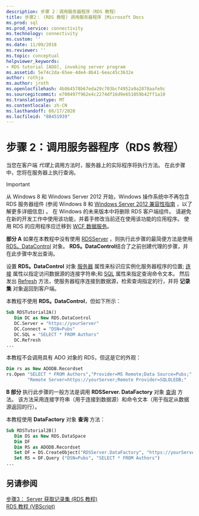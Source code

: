 ```yaml
---
description: 步骤 2：调用服务器程序（RDS 教程）
title: 步骤2： (RDS 教程) 调用服务器程序 |Microsoft Docs
ms.prod: sql
ms.prod_service: connectivity
ms.technology: connectivity
ms.custom: ''
ms.date: 11/09/2018
ms.reviewer: ''
ms.topic: conceptual
helpviewer_keywords:
- RDS tutorial [ADO], invoking server program
ms.assetid: 5e74c2da-65ee-4de4-8b41-6eac45c3632e
author: rothja
ms.author: jroth
ms.openlocfilehash: 4b864578b67eda29c703bcf4952a9a2878aafe9c
ms.sourcegitcommit: e700497f962e4c2274df16d9e651059b42ff1a10
ms.translationtype: MT
ms.contentlocale: zh-CN
ms.lasthandoff: 08/17/2020
ms.locfileid: "88451939"
---
```

# <a name="step-2-invoke-the-server-program-rds-tutorial"></a>步骤 2：调用服务器程序（RDS 教程）
当您在客户端 *代理*上调用方法时，服务器上的实际程序将执行方法。 在此步骤中，您将在服务器上执行查询。  
  
> [!IMPORTANT]
>  从 Windows 8 和 Windows Server 2012 开始，Windows 操作系统中不再包含 RDS 服务器组件 (参阅 Windows 8 和 [Windows Server 2012 兼容性指南](https://www.microsoft.com/download/details.aspx?id=27416) ，以了解更多详细信息) 。 在 Windows 的未来版本中将删除 RDS 客户端组件。 请避免在新的开发工作中使用该功能，并着手修改当前还在使用该功能的应用程序。 使用 RDS 的应用程序应迁移到 [WCF 数据服务](https://go.microsoft.com/fwlink/?LinkId=199565)。  
  
 **部分 A** 如果在本教程中没有使用 [RDSServer](../../../ado/reference/rds-api/datafactory-object-rdsserver.md) ，则执行此步骤的最简便方法是使用 [RDS。DataControl](../../../ado/reference/rds-api/datacontrol-object-rds.md) 对象。 **RDS。DataControl**结合了之前创建代理的步骤，并在此步骤中发出查询。  
  
 设置 **RDS。DataControl** 对象 [服务器](../../../ado/reference/rds-api/server-property-rds.md) 属性来标识应实例化服务器程序的位置; [连接](../../../ado/reference/rds-api/connect-property-rds.md) 属性以指定访问数据源的连接字符串;和 [SQL](../../../ado/reference/rds-api/sql-property.md) 属性来指定查询命令文本。 然后发出 [Refresh](../../../ado/reference/rds-api/refresh-method-rds.md) 方法，使服务器程序连接到数据源，检索查询指定的行，并将 **记录集** 对象返回到客户端。  
  
 本教程不使用 **RDS。DataControl**，但如下所示：  
  
```vb
Sub RDSTutorial2A()  
   Dim DC as New RDS.DataControl  
   DC.Server = "https://yourServer"  
   DC.Connect = "DSN=Pubs"  
   DC.SQL = "SELECT * FROM Authors"  
   DC.Refresh  
...  
```  
  
 本教程不会调用具有 ADO 对象的 RDS，但这是它的外观：  
  
```vb
Dim rs as New ADODB.Recordset  
rs.Open "SELECT * FROM Authors","Provider=MS Remote;Data Source=Pubs;" & _  
        "Remote Server=https://yourServer;Remote Provider=SQLOLEDB;"  
```  
  
 **B 部分** 执行此步骤的一般方法是调用 **RDSServer. DataFactory** 对象 [查询](../../../ado/reference/rds-api/query-method-rds.md) 方法。 该方法采用连接字符串（用于连接到数据源）和命令文本（用于指定从数据源返回的行）。  
  
 本教程使用 **DataFactory** 对象 **查询** 方法：  
  
```vb
Sub RDSTutorial2B()  
   Dim DS as New RDS.DataSpace  
   Dim DF  
   Dim RS as ADODB.Recordset  
   Set DF = DS.CreateObject("RDSServer.DataFactory", "https://yourServer")  
   Set RS = DF.Query ("DSN=Pubs", "SELECT * FROM Authors")  
...  
```  
  
## <a name="see-also"></a>另请参阅  
 [步骤3： Server 获取记录集 (RDS 教程) ](../../../ado/guide/remote-data-service/step-3-server-obtains-a-recordset-rds-tutorial.md)   
 [RDS 教程 (VBScript)](../../../ado/guide/remote-data-service/rds-tutorial-vbscript.md)   
